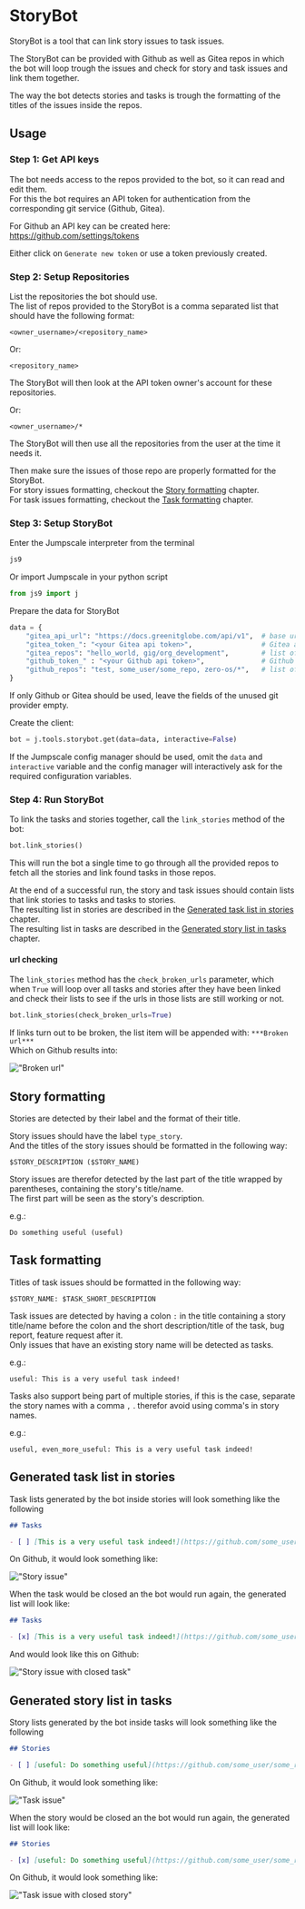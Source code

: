 # StoryBot

StoryBot is a tool that can link story issues to task issues.

The StoryBot can be provided with Github as well as Gitea repos in which the bot will loop trough the issues and check for story and task issues and link them together.

The way the bot detects stories and tasks is trough the formatting of the titles of the issues inside the repos.

## Usage

### Step 1: Get API keys

The bot needs access to the repos provided to the bot, so it can read and edit them.  
For this the bot requires an API token for authentication from the corresponding git service (Github, Gitea).

For Github an API key can be created here: https://github.com/settings/tokens

Either click on `Generate new token` or use a token previously created.

### Step 2: Setup Repositories

List the repositories the bot should use.  
The list of repos provided to the StoryBot is a comma separated list that should have the following format:

`<owner_username>/<repository_name>`

Or:

`<repository_name>`

The StoryBot will then look at the API token owner's account for these repositories.

Or:

`<owner_username>/*`

The StoryBot will then use all the repositories from the user at the time it needs it.

Then make sure the issues of those repo are properly formatted for the StoryBot.  
For story issues formatting, checkout the [Story formatting](#Story-formatting) chapter.  
For task issues formatting, checkout the [Task formatting](#Task-formatting) chapter.

### Step 3: Setup StoryBot

Enter the Jumpscale interpreter from the terminal

```sh
js9
```

Or import Jumpscale in your python script

```py
from js9 import j
```

Prepare the data for StoryBot

```py
data = {                                     
    "gitea_api_url": "https://docs.greenitglobe.com/api/v1",  # base url for the Gitea API
    "gitea_token_": "<your Gitea api token>",                 # Gitea api access token
    "gitea_repos": "hello_world, gig/org_development",        # list of repos on Gitea the StoryBot needs to check
    "github_token_" : "<your Github api token>",              # Github api access token
    "github_repos": "test, some_user/some_repo, zero-os/*",   # list of repos on Github the StoryBot needs to check
}
```

If only Github or Gitea should be used, leave the fields of the unused git provider empty.

Create the client:
```py
bot = j.tools.storybot.get(data=data, interactive=False)
```

If the Jumpscale config manager should be used, omit the `data` and `interactive` variable and the config manager will interactively ask for the required configuration variables.

### Step 4: Run StoryBot

To link the tasks and stories together, call the `link_stories` method of the bot:

```py
bot.link_stories()
```

This will run the bot a single time to go through all the provided repos to fetch all the stories and link found tasks in those repos.

At the end of a successful run, the story and task issues should contain lists that link stories to tasks and tasks to stories.  
The resulting list in stories are described in the [Generated task list in stories](#Generated-task-list-in-stories) chapter.  
The resulting list in tasks are described in the [Generated story list in tasks](#Generated-story-list-in-tasks) chapter.

#### url checking

The `link_stories` method has the `check_broken_urls` parameter, which when `True` will loop over all tasks and stories after they have been linked and check their lists to see if the urls in those lists are still working or not.

```py
bot.link_stories(check_broken_urls=True)
```

If links turn out to be broken, the list item will be appended with: `***Broken url***`  
Which on Github results into:

!["Broken url"](images/storybot_5.png "Broken url")

## Story formatting

Stories are detected by their label and the format of their title. 

Story issues should have the label `type_story`.  
And the titles of the story issues should be formatted in the following way:

`$STORY_DESCRIPTION ($STORY_NAME)`

Story issues are therefor detected by the last part of the title wrapped by parentheses, containing the story's title/name.  
The first part will be seen as the story's description.

e.g.:

`Do something useful (useful)`

## Task formatting

Titles of task issues should be formatted in the following way:

`$STORY_NAME: $TASK_SHORT_DESCRIPTION`

Task issues are detected by having a colon `:` in the title containing a story title/name before the colon and the short description/title of the task, bug report, feature request after it.  
Only issues that have an existing story name will be detected as tasks.

e.g.:

`useful: This is a very useful task indeed!`

Tasks also support being part of multiple stories, if this is the case, separate the story names with a comma `,` .
therefor avoid using comma's in story names.

e.g.:

`useful, even_more_useful: This is a very useful task indeed!`

## Generated task list in stories

Task lists generated by the bot inside stories will look something like the following

```md
## Tasks

- [ ] [This is a very useful task indeed!](https://github.com/some_user/some_repo/issues/2)
```

On Github, it would look something like:

!["Story issue"](images/storybot_1.png "Story issue")

When the task would be closed an the bot would run again, the generated list will look like:

```md
## Tasks

- [x] [This is a very useful task indeed!](https://github.com/some_user/some_repo/issues/2)
```

And would look like this on Github:

!["Story issue with closed task"](images/storybot_2.png "Story issue with closed task")

## Generated story list in tasks

Story lists generated by the bot inside tasks will look something like the following

```md
## Stories

- [ ] [useful: Do something useful](https://github.com/some_user/some_repo/issues/1)
```

On Github, it would look something like:

!["Task issue"](images/storybot_3.png "Task issue")

When the story would be closed an the bot would run again, the generated list will look like:

```md
## Stories

- [x] [useful: Do something useful](https://github.com/some_user/some_repo/issues/1)
```

On Github, it would look something like:

!["Task issue with closed story"](images/storybot_4.png "Task issue with closed story")
